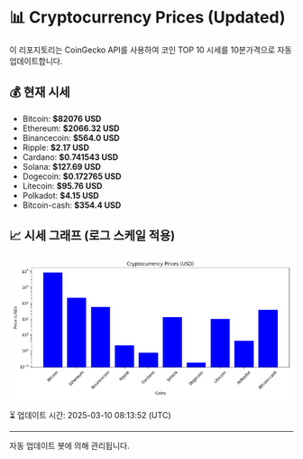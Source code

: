 
# 📊 Cryptocurrency Prices (Updated)

이 리포지토리는 CoinGecko API를 사용하여 코인 TOP 10 시세를 10분가격으로 자동 업데이트합니다.

## 💰 현재 시세
- Bitcoin: **$82076 USD**
- Ethereum: **$2066.32 USD**
- Binancecoin: **$564.0 USD**
- Ripple: **$2.17 USD**
- Cardano: **$0.741543 USD**
- Solana: **$127.69 USD**
- Dogecoin: **$0.172765 USD**
- Litecoin: **$95.76 USD**
- Polkadot: **$4.15 USD**
- Bitcoin-cash: **$354.4 USD**

## 📈 시세 그래프 (로그 스케일 적용)
![Crypto Prices](crypto_prices.png)

⏳ 업데이트 시간: 2025-03-10 08:13:52 (UTC)

---
자동 업데이트 봇에 의해 관리됩니다.
